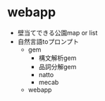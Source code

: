 # webapp
- 壁当てできる公園map or list
- 自然言語toプロンプト
  - gem
    - 構文解析gem
    - 品詞分解gem
    - natto
    - mecab
  - webapp

